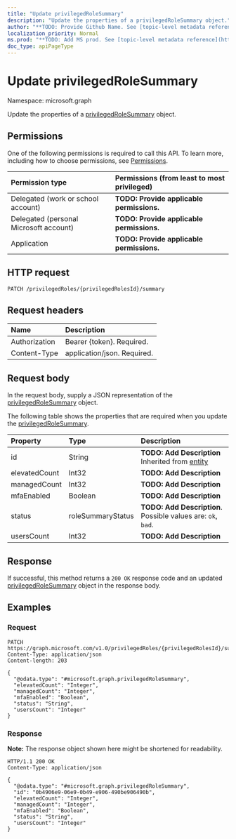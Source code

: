 ```yaml
---
title: "Update privilegedRoleSummary"
description: "Update the properties of a privilegedRoleSummary object."
author: "**TODO: Provide Github Name. See [topic-level metadata reference](https://msgo.azurewebsites.net/add/document/guidelines/metadata.html#topic-level-metadata)**"
localization_priority: Normal
ms.prod: "**TODO: Add MS prod. See [topic-level metadata reference](https://msgo.azurewebsites.net/add/document/guidelines/metadata.html#topic-level-metadata)**"
doc_type: apiPageType
---
```


# Update privilegedRoleSummary
Namespace: microsoft.graph



Update the properties of a [privilegedRoleSummary](../resources/privilegedrolesummary.md) object.

## Permissions
One of the following permissions is required to call this API. To learn more, including how to choose permissions, see [Permissions](/graph/permissions-reference).

|Permission type|Permissions (from least to most privileged)|
|:---|:---|
|Delegated (work or school account)|**TODO: Provide applicable permissions.**|
|Delegated (personal Microsoft account)|**TODO: Provide applicable permissions.**|
|Application|**TODO: Provide applicable permissions.**|

## HTTP request

<!-- {
  "blockType": "ignored"
}
-->
``` http
PATCH /privilegedRoles/{privilegedRolesId}/summary
```

## Request headers
|Name|Description|
|:---|:---|
|Authorization|Bearer {token}. Required.|
|Content-Type|application/json. Required.|

## Request body
In the request body, supply a JSON representation of the [privilegedRoleSummary](../resources/privilegedrolesummary.md) object.

The following table shows the properties that are required when you update the [privilegedRoleSummary](../resources/privilegedrolesummary.md).

|Property|Type|Description|
|:---|:---|:---|
|id|String|**TODO: Add Description** Inherited from [entity](../resources/entity.md)|
|elevatedCount|Int32|**TODO: Add Description**|
|managedCount|Int32|**TODO: Add Description**|
|mfaEnabled|Boolean|**TODO: Add Description**|
|status|roleSummaryStatus|**TODO: Add Description**. Possible values are: `ok`, `bad`.|
|usersCount|Int32|**TODO: Add Description**|



## Response

If successful, this method returns a `200 OK` response code and an updated [privilegedRoleSummary](../resources/privilegedrolesummary.md) object in the response body.

## Examples

### Request
<!-- {
  "blockType": "request",
  "name": "update_privilegedrolesummary"
}
-->
``` http
PATCH https://graph.microsoft.com/v1.0/privilegedRoles/{privilegedRolesId}/summary
Content-Type: application/json
Content-length: 203

{
  "@odata.type": "#microsoft.graph.privilegedRoleSummary",
  "elevatedCount": "Integer",
  "managedCount": "Integer",
  "mfaEnabled": "Boolean",
  "status": "String",
  "usersCount": "Integer"
}
```


### Response
**Note:** The response object shown here might be shortened for readability.
<!-- {
  "blockType": "response",
  "truncated": true
}
-->
``` http
HTTP/1.1 200 OK
Content-Type: application/json

{
  "@odata.type": "#microsoft.graph.privilegedRoleSummary",
  "id": "0b4906e9-06e9-0b49-e906-490be906490b",
  "elevatedCount": "Integer",
  "managedCount": "Integer",
  "mfaEnabled": "Boolean",
  "status": "String",
  "usersCount": "Integer"
}
```

